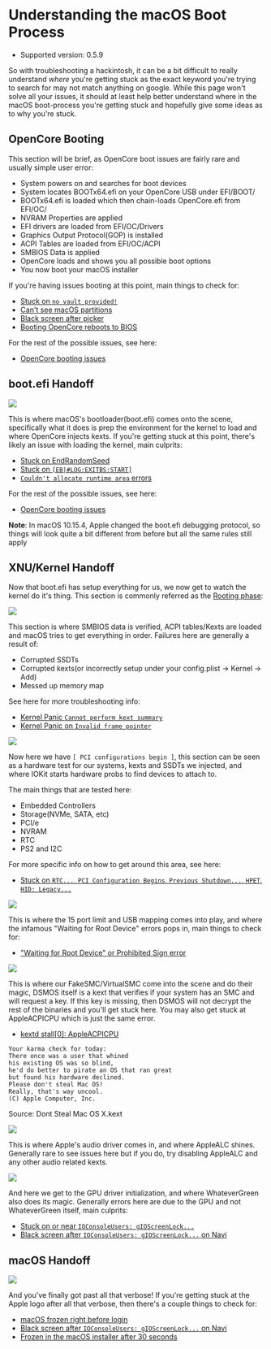# Understanding the macOS Boot Process

* Supported version: 0.5.9

So with troubleshooting a hackintosh, it can be a bit difficult to really understand *where* you're getting stuck as the exact keyword you're trying to search for may not match anything on google. While this page won't solve all your issues, it should at least help better understand where in the macOS boot-process you're getting stuck and hopefully give some ideas as to why you're stuck.

## OpenCore Booting

This section will be brief, as OpenCore boot issues are fairly rare and usually simple user error:

* System powers on and searches for boot devices
* System locates BOOTx64.efi on your OpenCore USB under EFI/BOOT/
* BOOTx64.efi is loaded which then chain-loads OpenCore.efi from EFI/OC/
* NVRAM Properties are applied
* EFI drivers are loaded from EFI/OC/Drivers
* Graphics Output Protocol(GOP) is installed
* ACPI Tables are loaded from EFI/OC/ACPI
* SMBIOS Data is applied
* OpenCore loads and shows you all possible boot options
* You now boot your macOS installer

If you're having issues booting at this point, main things to check for:

* [Stuck on `no vault provided!`](../troubleshooting/troubleshooting.md#stuck-on-no-vault-provided)
* [Can't see macOS partitions](../troubleshooting/troubleshooting.md#cant-see-macos-partitions)
* [Black screen after picker](../troubleshooting/troubleshooting.md#black-screen-after-picker)
* [Booting OpenCore reboots to BIOS](../troubleshooting/troubleshooting.md#booting-opencore-reboots-to-bios)

For the rest of the possible issues, see here:

* [OpenCore booting issues](../troubleshooting/troubleshooting.md#opencore-booting)

## boot.efi Handoff

![](../images/troubleshooting/boot-md/1-boot-efi.png)

This is where macOS's bootloader(boot.efi) comes onto the scene, specifically what it does is prep the environment for the kernel to load and where OpenCore injects kexts. If you're getting stuck at this point, there's likely an issue with loading the kernel, main culprits:

* [Stuck on EndRandomSeed](../troubleshooting/troubleshooting.md#stuck-on-endrandomseed)
* [Stuck on `[EB|#LOG:EXITBS:START]`](../troubleshooting/troubleshooting.md#stuck-on-eblogexitbsstart)
* [`Couldn't allocate runtime area` errors](../troubleshooting/troubleshooting.md#couldnt-allocate-runtime-area-errors)

For the rest of the possible issues, see here:

* [OpenCore booting issues](../troubleshooting/troubleshooting.md#opencore-booting)

**Note**: In macOS 10.15.4, Apple changed the boot.efi debugging protocol, so things will look quite a bit different from before but all the same rules still apply

## XNU/Kernel Handoff

Now that boot.efi has setup everything for us, we now get to watch the kernel do it's thing. This section is commonly referred as the [Rooting phase](https://developer.apple.com/library/archive/documentation/Darwin/Conceptual/KernelProgramming/booting/booting.html):

![](../images/troubleshooting/boot-md/2-kernel-start.png)

This section is where SMBIOS data is verified, ACPI tables/Kexts are loaded and macOS tries to get everything in order. Failures here are generally a result of:

* Corrupted SSDTs
* Corrupted kexts(or incorrectly setup under your config.plist -> Kernel -> Add)
* Messed up memory map

See here for more troubleshooting info:

* [Kernel Panic `Cannot perform kext summary`](../troubleshooting/troubleshooting.md#kernel-panic-cannot-perform-kext-summary)
* [Kernel Panic on `Invalid frame pointer`](../troubleshooting/troubleshooting.md#kernel-panic-on-invalid-frame-pointer)

![](../images/troubleshooting/boot-md/5-apfs-module.png)

Now here we have `[ PCI configurations begin ]`, this section can be seen as a hardware test for our systems, kexts and SSDTs we injected, and where IOKit starts hardware probs to find devices to attach to.

The main things that are tested here:

* Embedded Controllers
* Storage(NVMe, SATA, etc)
* PCI/e
* NVRAM
* RTC
* PS2 and I2C

For more specific info on how to get around this area, see here:

* [Stuck on `RTC...`, `PCI Configuration Begins`, `Previous Shutdown...`, `HPET`, `HID: Legacy...`](../troubleshooting/troubleshooting.md#stuck-on-rtc-pci-configuration-begins-previous-shutdown-hpet-hid-legacy)

![](../images/troubleshooting/boot-md/6-USB-setup.png)

This is where the 15 port limit and USB mapping comes into play, and where the infamous "Waiting for Root Device" errors pops in, main things to check for:

* ["Waiting for Root Device" or Prohibited Sign error](../troubleshooting/troubleshooting.md#waiting-for-root-device-or-prohibited-sign-error)

![](../images/troubleshooting/boot-md/8-dsmos-arrived.png)

This is where our FakeSMC/VirtualSMC come into the scene and do their magic, DSMOS itself is a kext that verifies if your system has an SMC and will request a key. If this key is missing, then DSMOS will not decrypt the rest of the binaries and you'll get stuck here. You may also get stuck at AppleACPICPU which is just the same error.

* [kextd stall[0]: AppleACPICPU](../troubleshooting/troubleshooting.md#kextd-stall0-appleacpicpu)

```
Your karma check for today:
There once was a user that whined
his existing OS was so blind,
he'd do better to pirate an OS that ran great
but found his hardware declined.
Please don't steal Mac OS!
Really, that's way uncool.
(C) Apple Computer, Inc.
```

Source: Dont Steal Mac OS X.kext

![](../images/troubleshooting/boot-md/9-audio.png)

This is where Apple's audio driver comes in, and where AppleALC shines. Generally rare to see issues here but if you do, try disabling AppleALC and any other audio related kexts.

![](../images/troubleshooting/boot-md/10-GPU.png)

And here we get to the GPU driver initialization, and where WhateverGreen also does its magic. Generally errors here are due to the GPU and not WhateverGreen itself, main culprits:

* [Stuck on or near `IOConsoleUsers: gIOScreenLock...`](../troubleshooting/troubleshooting.md#stuck-on-or-near-ioconsolessers-gioscreenlock)
* [Black screen after `IOConsoleUsers: gIOScreenLock...` on Navi](../troubleshooting/troubleshooting.md#black-screen-after-ioconsoleusers-gioscreenlock-on-navi)

## macOS Handoff

![](../images/troubleshooting/boot-md/11-boot.png)

And you've finally got past all that verbose! If you're getting stuck at the Apple logo after all that verbose, then there's a couple things to check for:

* [macOS frozen right before login](../troubleshooting/troubleshooting.md#macos-frozen-right-before-login)
* [Black screen after `IOConsoleUsers: gIOScreenLock...` on Navi](../troubleshooting/troubleshooting.md#black-screen-after-ioconsoleusers-gioscreenlock-on-navi)
* [Frozen in the macOS installer after 30 seconds](../troubleshooting/troubleshooting.md#frozen-in-macos-installer-after-30-seconds)

